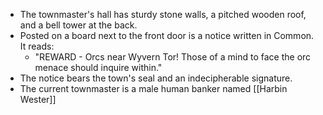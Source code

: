 - The townmaster's hall has sturdy stone walls, a pitched wooden roof, and a bell tower at the back.
- Posted on a board next to the front door is a notice written in Common. It reads:
    - "REWARD - Orcs near Wyvern Tor! Those of a mind to face the orc menace should inquire within."
- The notice bears the town's seal and an indecipherable signature.
-  The current townmaster is a male human banker named [[Harbin Wester]]